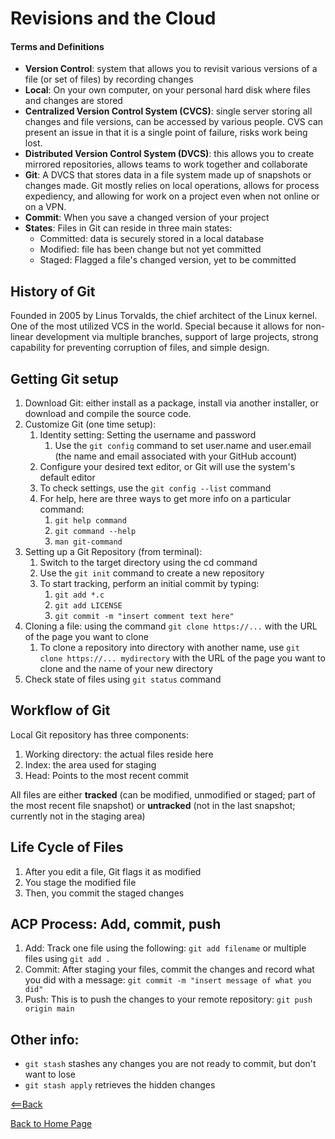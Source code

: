 # Revisions and the Cloud

#### Terms and Definitions
- **Version Control**: system that allows you to revisit various versions of a file (or set of files) by recording changes
- **Local**: On your own computer, on your personal hard disk where files and changes are stored
- **Centralized Version Control System (CVCS)**: single server storing all changes and file versions, can be accessed by various people. CVS can present an issue in that it is a single point of failure, risks work being lost.
- **Distributed Version Control System (DVCS)**: this allows you to create mirrored repositories, allows teams to work together and collaborate
- **Git**: A DVCS that stores data in a file system made up of snapshots or changes made. Git mostly relies on local operations, allows for process expediency, and allowing for work on a project even when not online or on a VPN. 
- **Commit**: When you save a changed version of your project
- **States**: Files in Git can reside in three main states:
  - Committed: data is securely stored in a local database
  - Modified: file has been change but not yet committed
  - Staged: Flagged a file's changed version, yet to be committed

## History of Git
Founded in 2005 by Linus Torvalds, the chief architect of the Linux kernel. 
One of the most utilized VCS in the world.
Special because it allows for non-linear development via  multiple branches, support of large projects, strong capability for preventing corruption of files, and simple design.

## Getting Git setup
1. Download Git: either install as a package, install via another installer, or download and compile the source code.
1. Customize Git (one time setup): 
   1. Identity setting: Setting the username and password
      1. Use the `git config` command to set user.name and user.email (the name and email associated with your GitHub account)
   1. Configure your desired text editor, or Git will use the system's default editor
   1. To check settings, use the `git config --list` command
   1. For help, here are three ways to get more info on a particular command:
      1. `git help command`
      1. `git command --help`
      1. `man git-command`
1. Setting up a Git Repository (from terminal): 
   1. Switch to the target directory using the cd command
   1. Use the `git init` command to create a new repository
   1. To start tracking, perform an initial commit by typing:
      1. `git add *.c`
      1. `git add LICENSE`
      1. `git commit -m "insert comment text here"`
1. Cloning a file: using the command `git clone https://...` with the URL of the page you want to clone
   1. To clone a repository into directory with another name, use `git clone https://... mydirectory` with the URL of the page you want to clone and the name of your new directory
1. Check state of files using `git status` command

## Workflow of Git
Local Git repository has three components:
1. Working directory: the actual files reside here
1. Index: the area used for staging
1. Head: Points to the most recent commit

All files are either **tracked** (can be modified, unmodified or staged; part of the most recent file snapshot) or **untracked** (not in the last snapshot; currently not in the staging area)

## Life Cycle of Files
1. After you edit a file, Git flags it as modified
1. You stage the modified file
1. Then, you commit the staged changes

## **ACP Process**: Add, commit, push
1. Add: Track one file using the following: `git add filename` or multiple files using `git add .`
1. Commit: After staging your files, commit the changes and record what you did with a message: `git commit -m "insert message of what you did"`
1. Push: This is to push the changes to your remote repository: `git push origin main`

## Other info:
- `git stash` stashes any changes you are not ready to commit, but don't want to lose
- `git stash apply` retrieves the hidden changes


[<==Back](../code102contents.md)

[Back to Home Page](../README.md)
